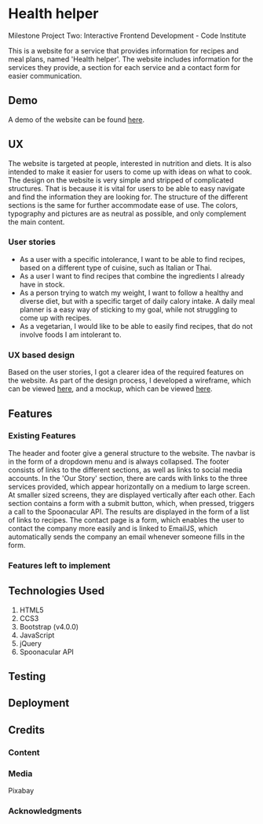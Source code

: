 # Health helper
Milestone Project Two: Interactive Frontend Development - Code Institute

This is a website for a service that provides information for recipes and meal plans, named 'Health helper'. The website includes information for the services they provide, a section for each service and a contact form for easier communication. 


## Demo 
A demo of the website can  be found [here](https://diovcharova.github.io/milestoneproject2/).

## UX
The website is targeted at people, interested in nutrition and diets. It is also intended to make it easier for users to come up with ideas on what to cook. 
The design on the website is very simple and stripped of complicated structures. That is because it is vital for users to be able to easy navigate and find the information they are looking for. The structure of the different sections is the same for further accommodate ease of use. The colors, typography and pictures are as neutral as possible, and only complement the main content.  

### User stories
* As a user with a specific intolerance, I want to be able to find recipes, based on a different type of cuisine, such as Italian or Thai. 
* As a user I want to find recipes that combine the ingredients I already have in stock.
* As a person trying to watch my weight, I want to follow a healthy and diverse diet, but with a specific target of daily calory intake. A daily meal planner is a easy way of sticking to my goal, while not struggling to come up with recipes.
* As a vegetarian, I would like to be able to easily find recipes, that do not involve foods I am intolerant to. 

### UX based design
Based on the user stories, I got a clearer idea of the required features on the website. As part of the design process, I developed a wireframe, which can be viewed [here](https://github.com/diovcharova/milestoneproject2/blob/master/assets/mockups%26wireframes/Health%20helper%20wireframe.png), and a mockup, which can be viewed [here](https://github.com/diovcharova/milestoneproject2/blob/master/assets/mockups%26wireframes/Health%20helper%20mockup.png).

## Features

### Existing Features
The header and footer give a general structure to the website. The navbar is in the form of a dropdown menu and is always collapsed. The footer consists of links to the different sections, as well as links to social media accounts. In the 'Our Story' section, there are cards with links to the three services provided, which appear horizontally on a medium to large screen. At smaller sized screens, they are displayed vertically after each other. Each section contains a form with a submit button, which, when pressed, triggers a call to the Spoonacular API. The results are displayed in the form of a list of links to recipes. The contact page is a form, which enables the user to contact the company more easily and is linked to EmailJS, which automatically sends the company an email whenever someone fills in the form. 

### Features left to implement


## Technologies Used
1. HTML5
2. CCS3
3. Bootstrap (v4.0.0)
4. JavaScript
5. jQuery
6. Spoonacular API


## Testing

## Deployment

## Credits

### Content
### Media
Pixabay
### Acknowledgments 
 